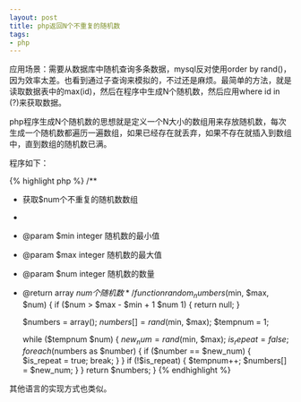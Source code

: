 ```yaml
---
layout: post
title: php返回N个不重复的随机数
tags:
- php
---
```

应用场景：需要从数据库中随机查询多条数据，mysql反对使用order by rand()，因为效率太差。也看到通过子查询来模拟的，不过还是麻烦。最简单的方法，就是读取数据表中的max(id)，然后在程序中生成N个随机数，然后应用where id in (?)来获取数据。

php程序生成N个随机数的思想就是定义一个N大小的数组用来存放随机数，每次生成一个随机数都遍历一遍数组，如果已经存在就丢弃，如果不存在就插入到数组中，直到数组的随机数已满。

程序如下：

{% highlight php %}
/**
 * 获取$num个不重复的随机数数组
 *
 * @param $min integer 随机数的最小值
 * @param $max integer 随机数的最大值
 * @param $num integer 随机数的数量
 * @return array $num个随机数
 */
function random_numbers($min, $max, $num) {
    if ($num > $max - $min + 1  $num  1) {
        return null;
    }

    $numbers = array();
    $numbers[] = rand($min, $max);
    $tempnum = 1;

    while ($tempnum  $num) {
        $new_num = rand($min, $max);
        $is_repeat = false;
        foreach ($numbers as $number) {
            if ($number == $new_num) {
                $is_repeat = true;
                break;
            }
        }
        if (!$is_repeat) {
            $tempnum++;
            $numbers[] = $new_num;
        }
    }
    return $numbers;
}
{% endhighlight %}

其他语言的实现方式也类似。

